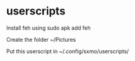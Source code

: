 # userscripts

Install feh using
sudo apk add feh

Create the folder ~/Pictures

Put this userscript in ~/.config/sxmo/userscripts/
